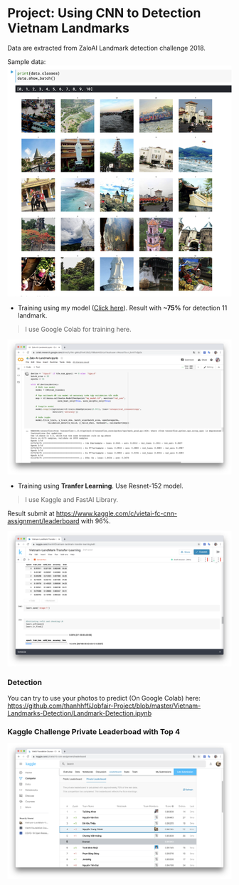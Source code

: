 # Project: Using CNN to Detection Vietnam Landmarks

Data are extracted from ZaloAI Landmark detection challenge 2018.

Sample data:
![Sample Data](Images/Sample-Data.png)

- Training using my model ([Click here](https://github.com/thanhhff/Jobfair-Project/blob/master/Vietnam-Landmarks-Detection/Zalo-AI-Landmark-Training.ipynb)).
Result with **~75%** for detection 11 landmark.

> I use Google Colab for training here.

![Training](Images/Training-1.png)

- Training using **Tranfer Learning**. Use Resnet-152 model.

> I use Kaggle and FastAI Library. 

Result submit at https://www.kaggle.com/c/vietai-fc-cnn-assignment/leaderboard with 96%.

![Training](Images/Training-2.png)

### Detection 

You can try to use your photos to predict (On Google Colab) here: https://github.com/thanhhff/Jobfair-Project/blob/master/Vietnam-Landmarks-Detection/Landmark-Detection.ipynb

### Kaggle Challenge Private Leaderboad with Top 4

![Kaggle](Images/Kaggle-Challenge.png)
